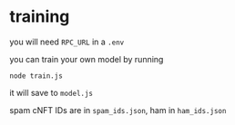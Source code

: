 # training

you will need `RPC_URL` in a `.env`

you can train your own model by running

`node train.js`

it will save to `model.js`

spam cNFT IDs are in `spam_ids.json`, ham in `ham_ids.json`